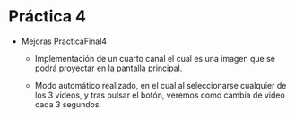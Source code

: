 # Práctica 4

  - Mejoras PracticaFinal4

      - Implementación de un cuarto canal el cual es una imagen que se podrá proyectar en
      la pantalla principal.

      - Modo automático realizado, en el cual al seleccionarse cualquier de los 3 videos,
      y tras pulsar el botón, veremos como cambia de video cada 3 segundos.
